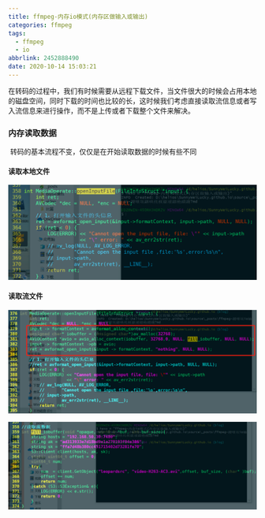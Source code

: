 ```yaml
---
title: ffmpeg-内存io模式(内存区做输入或输出)
categories: ffmpeg
tags:
  - ffmpeg
  - io
abbrlink: 2452888490
date: 2020-10-14 15:03:21
---
```


​	在转码的过程中，我们有时候需要从远程下载文件，当文件很大的时候会占用本地的磁盘空间，同时下载的时间也比较的长，这时候我们考虑直接读取流信息或者写入流信息来进行操作，而不是上传或者下载整个文件来解决。



### 内存读取数据

​		转码的基本流程不变，仅仅是在开始读取数据的时候有些不同

#### 读取本地文件

![file](/images/ffmpeg/file.png)

#### 读取流文件

![stream](/images/ffmpeg/stream.png)

![read](/images/ffmpeg/readstream.png)